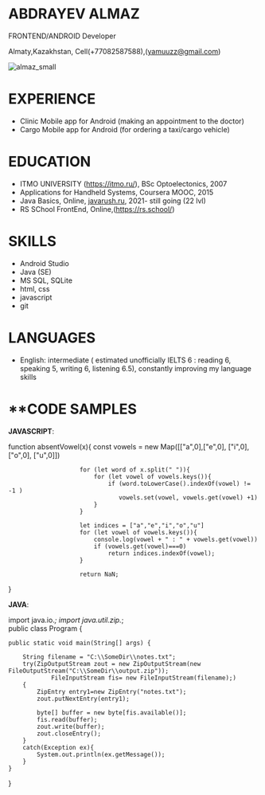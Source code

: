 # **ABDRAYEV ALMAZ**
FRONTEND/ANDROID Developer

Almaty,Kazakhstan, Cell(+77082587588),(yamuuzz@gmail.com)

![almaz_small](https://user-images.githubusercontent.com/5288027/133981647-6daccb0c-25fa-45ab-ae21-567bd20ffd26.jpg)


# **EXPERIENCE**
* Clinic Mobile app for Android (making an appointment to the doctor)
* Cargo Mobile app for Android (for ordering a taxi/cargo vehicle)

# **EDUCATION**
 * ITMO UNIVERSITY (https://itmo.ru/), BSc Optoelectonics, 2007
 * Applications for Handheld Systems, Coursera MOOC, 2015
 * Java Basics, Online, [javarush.ru](www.javarush.ru), 2021- still going (22 lvl)
 * RS SChool FrontEnd, Online,(https://rs.school/)
 
# **SKILLS**
 * Android Studio
 * Java (SE)
 * MS SQL, SQLite
 * html, css
 * javascript
 * git
 
# **LANGUAGES**
 * English: intermediate ( estimated unofficially IELTS 6 : reading 6, speaking 5, writing 6, listening 6.5), constantly improving my language skills

# **CODE SAMPLES

**JAVASCRIPT**:

function absentVowel(x){
                        const vowels = new Map([["a",0],["e",0], ["i",0], ["o",0], ["u",0]])
                    
                        for (let word of x.split(" ")){
                            for (let vowel of vowels.keys()){
                                if (word.toLowerCase().indexOf(vowel) != -1 )
                                   vowels.set(vowel, vowels.get(vowel) +1)         
                            }
                        }
                        
                        let indices = ["a","e","i","o","u"]
                        for (let vowel of vowels.keys()){
                            console.log(vowel + " : " + vowels.get(vowel))
                            if (vowels.get(vowel)===0)
                                return indices.indexOf(vowel);    
                        }
                    
                        return NaN;
}

**JAVA**:

import java.io.*;
import java.util.zip.*;  
public class Program {
  
    public static void main(String[] args) {
         
        String filename = "C:\\SomeDir\\notes.txt";
        try(ZipOutputStream zout = new ZipOutputStream(new FileOutputStream("C:\\SomeDir\\output.zip"));
                FileInputStream fis= new FileInputStream(filename);)
        {
            ZipEntry entry1=new ZipEntry("notes.txt");
            zout.putNextEntry(entry1);
            
            byte[] buffer = new byte[fis.available()];
            fis.read(buffer);
            zout.write(buffer);
            zout.closeEntry();
        }
        catch(Exception ex){     
            System.out.println(ex.getMessage());
        } 
    } 
}

